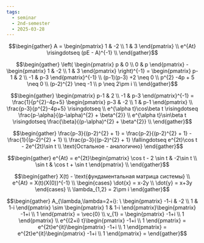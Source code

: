 ```yaml
---
tags:
  - seminar
  - 2nd-semester
  - 2025-03-28
---
```


$$\begin{gather}
A = \begin{pmatrix}
1 & -2 \\
1 & 3
\end{pmatrix} \\ 
e^{At} \risingdotseq (pE - A)^{-1} \\
\end{gather}$$

$$\begin{gather}
\left( \begin{pmatrix}
p & 0 \\
0 & p
\end{pmatrix} - \begin{pmatrix}
1 & -2 \\
1 & 3
\end{pmatrix} \right)^{-1} = \begin{pmatrix}
p-1 & 2 \\
-1 & p-3
\end{pmatrix}^{-1} \\
(p-1)(p-3) +2 \neq 0 \\
p^{2} -4p + 5 \neq 0 \\
(p-2)^{2} \neq -1 \\
p \neq 2\pm i \\
\end{gather}$$

$$\begin{gather}
\begin{pmatrix}
p-1 & 2 \\
-1 & p-3
\end{pmatrix}^{-1} = \frac{1}{p^{2}-4p+5} \begin{pmatrix}
p-3 & -2 \\
1 & p-1
\end{pmatrix} \\
\frac{p-3}{p^{2}-4p+5} \risingdotseq  \\
e^{\alpha t}\cos\beta t \risingdotseq \frac{p-\alpha}{(p-\alpha)^{2} + \beta^{2}} \\
e^{\alpha t}\sin\beta t \risingdotseq \frac{\beta}{(p-\alpha)^{2} + \beta^{2}} \\ 
\end{gather}$$

$$\begin{gather}
\frac{p-3}{(p-2)^{2} + 1} = \frac{p-2}{(p-2)^{2} + 1} - \frac{1}{(p-2)^{2} + 1} \\
\frac{p-3}{(p-2)^{2} + 1} \fallingdotseq e^{2t}\cos t - 2e^{2t}\sin t \\
\text{Остальное - аналогично}
\end{gather}$$

$$\begin{gather}
e^{At} = e^{2t}\begin{pmatrix}
\cos t - 2 \sin t & -2\sin t \\
\sin t & \cos t + \sin t
\end{pmatrix} \\
\end{gather}$$

$$\begin{gather}
X(t) - \text{фундаментальная матрица системы} \\
e^{At} = X(t)(X(0))^{-1} \\
\begin{cases}
\dot{x} = x-2y \\
\dot{y} = x+3y
\end{cases} \\
\lambda_{1,2} = 2\pm i 
\end{gather}$$

$$\begin{gather}
A_{\lambda,\lambda=2+i}: \ \begin{pmatrix}
-1-i & -2 \\
1 & 1-i
\end{pmatrix} \sim \begin{pmatrix}
1 & 1-i
\end{pmatrix}\begin{pmatrix}
-1+i \\
1
\end{pmatrix} = \vec{0} \\
v_{1} = \begin{pmatrix}
-1+i \\
1
\end{pmatrix} \\
e^{(2+i) t}\begin{pmatrix}
-1+i \\
1
\end{pmatrix} = e^{2t}e^{it}\begin{pmatrix}
-1+i \\
1
\end{pmatrix} = e^{2t}e^{it}\begin{pmatrix}
-1+i \\
1
\end{pmatrix} = 
\end{gather}$$